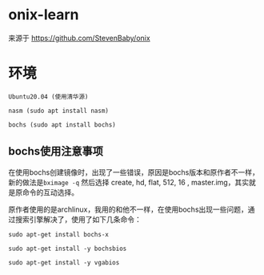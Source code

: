 # onix-learn

来源于 https://github.com/StevenBaby/onix

# 环境

`Ubuntu20.04 (使用清华源)`

`nasm (sudo apt install nasm)`

`bochs (sudo apt install bochs)`


## bochs使用注意事项
在使用bochs创建镜像时，出现了一些错误，原因是bochs版本和原作者不一样，新的做法是`bximage -q` 然后选择 create, hd, flat, 512, 16 , master.img，其实就是原命令的互动选择。

原作者使用的是archlinux，我用的和他不一样，在使用bochs出现一些问题，通过搜索引擎解决了，使用了如下几条命令：

`sudo apt-get install bochs-x`

`sudo apt-get install -y bochsbios`

`sudo apt-get install -y vgabios`

